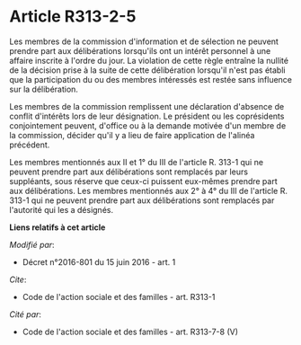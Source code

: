 # Article R313-2-5

Les membres de la commission d'information et de sélection ne peuvent prendre part aux délibérations lorsqu'ils ont un
intérêt personnel à une affaire inscrite à l'ordre du jour. La violation de cette règle entraîne la nullité de la décision
prise à la suite de cette délibération lorsqu'il n'est pas établi que la participation du ou des membres intéressés est
restée sans influence sur la délibération. 

Les membres de la commission remplissent une déclaration d'absence de conflit d'intérêts lors de leur désignation. Le
président ou les coprésidents conjointement peuvent, d'office ou à la demande motivée d'un membre de la commission, décider
qu'il y a lieu de faire application de l'alinéa précédent. 

Les membres mentionnés aux II et 1° du III de l'article R. 313-1 qui ne peuvent prendre part aux délibérations sont remplacés
par leurs suppléants, sous réserve que ceux-ci puissent eux-mêmes prendre part aux délibérations. Les membres mentionnés aux
2° à 4° du III de l'article R. 313-1 qui ne peuvent prendre part aux délibérations sont remplacés par l'autorité qui les a
désignés.

**Liens relatifs à cet article**

_Modifié par_:

  - Décret n°2016-801 du 15 juin 2016 - art. 1

_Cite_:

  - Code de l'action sociale et des familles - art. R313-1

_Cité par_:

  - Code de l'action sociale et des familles - art. R313-7-8 (V)
